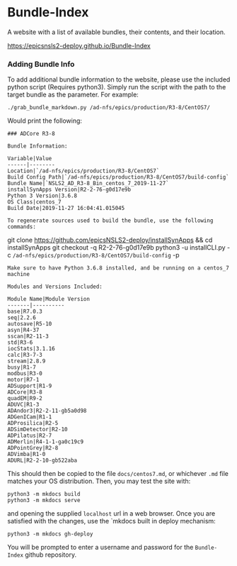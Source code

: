 # Bundle-Index

A website with a list of available bundles, their contents, and their location.  

https://epicsnsls2-deploy.github.io/Bundle-Index

### Adding Bundle Info

To add additional bundle information to the website, please use the included python script (Requires python3).
Simply run the script with the path to the target bundle as the parameter. For example:
```
./grab_bundle_markdown.py /ad-nfs/epics/production/R3-8/CentOS7/
```
Would print the following:
```
### ADCore R3-8

Bundle Information:

Variable|Value
------|--------
Location|`/ad-nfs/epics/production/R3-8/CentOS7`
Build Config Path|`/ad-nfs/epics/production/R3-8/CentOS7/build-config`
Bundle Name|`NSLS2_AD_R3-8_Bin_centos_7_2019-11-27`
installSynApps Version|R2-2-76-g0d17e9b
Python 3 Version|3.6.8
OS Class|centos_7
Build Date|2019-11-27 16:04:41.015045

To regenerate sources used to build the bundle, use the following commands:
```
git clone https://github.com/epicsNSLS2-deploy/installSynApps && cd installSynApps
git checkout -q R2-2-76-g0d17e9b
python3 -u installCLI.py -c `/ad-nfs/epics/production/R3-8/CentOS7/build-config` -p
```
Make sure to have Python 3.6.8 installed, and be running on a centos_7 machine

Modules and Versions Included:

Module Name|Module Version
-------|----------
base|R7.0.3
seq|2.2.6
autosave|R5-10
asyn|R4-37
sscan|R2-11-3
std|R3-6
iocStats|3.1.16
calc|R3-7-3
stream|2.8.9
busy|R1-7
modbus|R3-0
motor|R7-1
ADSupport|R1-9
ADCore|R3-8
quadEM|R9-2
ADUVC|R1-3
ADAndor3|R2-2-11-gb5a0d98
ADGenICam|R1-1
ADProsilica|R2-5
ADSimDetector|R2-10
ADPilatus|R2-7
ADMerlin|R4-1-1-ga0c19c9
ADPointGrey|R2-8
ADVimba|R1-0
ADURL|R2-2-10-gb522aba
```

This should then be copied to the file `docs/centos7.md`, or whichever `.md` file matches your OS distribution. Then, you may test the site with:
```
python3 -m mkdocs build
python3 -m mkdocs serve
```
and opening the supplied `localhost` url in a web browser. Once you are satisfied with the changes, use the `mkdocs built in deploy mechanism:
```
python3 -m mkdocs gh-deploy
```
You will be prompted to enter a username and password for the `Bundle-Index` github repository.
